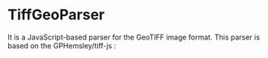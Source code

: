 # TiffGeoParser

It is a JavaScript-based parser for the GeoTIFF image format. This parser is based on the GPHemsley/tiff-js :